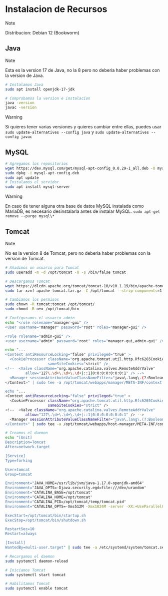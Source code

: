 # Instalacion de Recursos

> [!NOTE]
> Distribucion: Debian 12 (Bookworm)

## Java

> [!NOTE]
> Esta es la version 17 de Java, no la 8 pero no deberia haber problemas con la version de Java.

```bash
# Instalamos Java
sudo apt install openjdk-17-jdk

# Comprobamos la version e instalacion
java -version
javac -version
```

> [!WARNING]
> Si quieres tener varias versiones y quieres cambiar entre ellas, puedes usar `sudo update-alternatives --config java` y `sudo update-alternatives --config javac`

## MySQL

```bash
# Agregamos los repositorios
wget https://dev.mysql.com/get/mysql-apt-config_0.8.29-1_all.deb -O mysql-apt-config.deb
sudo dpkg -i mysql-apt-config.deb
sudo apt update
# Instalamos el servidor
sudo apt install mysql-server
```

> [!WARNING]
> En caso de tener alguna otra base de datos MySQL instalada como MariaDB, es necesario desinstalarla antes de instalar MySQL.
> `sudo apt-get remove --purge mysql\*`

## Tomcat

> [!NOTE]
> No es la version 8 de Tomcat, pero no deberia haber problemas con la version de Tomcat.

```bash
# Añadimos un usuario para Tomcat
sudo useradd -m -d /opt/tomcat -U -s /bin/false tomcat 

# Descargamos Tomcat
wget https://dlcdn.apache.org/tomcat/tomcat-10/v10.1.19/bin/apache-tomcat-10.1.19.tar.gz -O apache-tomcat.tar.gz
sudo tar xzvf apache-tomcat.tar.gz -C /opt/tomcat --strip-components=1 

# Cambiamos los permisos
sudo chown -R tomcat:tomcat /opt/tomcat/
sudo chmod -R u+x /opt/tomcat/bin

# Configuramos el usuario admin
echo "<role rolename="manager-gui" />
<user username="manager" password="root" roles="manager-gui" />

<role rolename="admin-gui" />
<user username="admin" password="root" roles="manager-gui,admin-gui" />" | sudo tee -a /opt/tomcat/conf/tomcat-users.xml

echo "...
<Context antiResourceLocking="false" privileged="true" >
  <CookieProcessor className="org.apache.tomcat.util.http.Rfc6265CookieProcessor"
                   sameSiteCookies="strict" />
<!--  <Valve className="org.apache.catalina.valves.RemoteAddrValve"
         allow="127\.\d+\.\d+\.\d+|::1|0:0:0:0:0:0:0:1" /> -->
  <Manager sessionAttributeValueClassNameFilter="java\.lang\.(?:Boolean|Integer|Long|Number|String)|org\.apache\.catalina\.filters\.Csr>
</Context>" | sudo tee -a /opt/tomcat/webapps/manager/META-INF/context.xml

echo "...
<Context antiResourceLocking="false" privileged="true" >
  <CookieProcessor className="org.apache.tomcat.util.http.Rfc6265CookieProcessor"
                   sameSiteCookies="strict" />
<!--  <Valve className="org.apache.catalina.valves.RemoteAddrValve"
         allow="127\.\d+\.\d+\.\d+|::1|0:0:0:0:0:0:0:1" /> -->
  <Manager sessionAttributeValueClassNameFilter="java\.lang\.(?:Boolean|Integer|Long|Number|String)|org\.apache\.catalina\.filters\.Csr>
</Context>" | sudo tee -a /opt/tomcat/webapps/host-manager/META-INF/context.xml

# Creamos el daemon
echo "[Unit]
Description=Tomcat
After=network.target

[Service]
Type=forking

User=tomcat
Group=tomcat

Environment="JAVA_HOME=/usr/lib/jvm/java-1.17.0-openjdk-amd64"
Environment="JAVA_OPTS=-Djava.security.egd=file:///dev/urandom"
Environment="CATALINA_BASE=/opt/tomcat"
Environment="CATALINA_HOME=/opt/tomcat"
Environment="CATALINA_PID=/opt/tomcat/temp/tomcat.pid"
Environment="CATALINA_OPTS=-Xms512M -Xmx1024M -server -XX:+UseParallelGC"

ExecStart=/opt/tomcat/bin/startup.sh
ExecStop=/opt/tomcat/bin/shutdown.sh

RestartSec=10
Restart=always

[Install]
WantedBy=multi-user.target" | sudo tee -a /etc/systemd/system/tomcat.service

# Recargamos el daemon
sudo systemctl daemon-reload

# Iniciamos Tomcat
sudo systemctl start tomcat

# Habilitamos Tomcat
sudo systemctl enable tomcat
```
